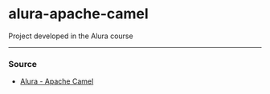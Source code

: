 # alura-apache-camel
Project developed in the Alura course


<hr>


### Source

<ul>
 <li>
     <a href="https://www.alura.com.br/curso-online-camel"> Alura - Apache Camel</a>
  </li>
</ul>
